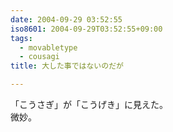 ```yaml
---
date: 2004-09-29 03:52:55
iso8601: 2004-09-29T03:52:55+09:00
tags:
  - movabletype
  - cousagi
title: 大した事ではないのだが

---
```


<div class="entry-body">
  <p>「こうさぎ」が「こうげき」に見えた。<br />
    微妙。</p>
</div>
